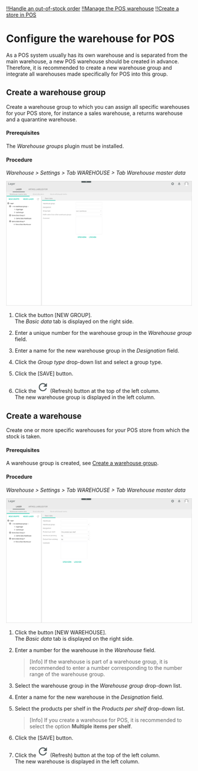 [!!Handle an out-of-stock order](../Troubleshooting/01_OutOfStockOrder.md)
[!!Manage the POS warehouse](./08_ManageWarehouse.md)
[!!Create a store in POS](06_CreateStore.md)

[comment]: <> (add link to Warehouse module if available)

# Configure the warehouse for POS

As a POS system usually has its own warehouse and is separated from the main warehouse, a new POS warehouse should be created in advance.
Therefore, it is recommended to create a new warehouse group and integrate all warehouses made specifically for POS into this group.


## Create a warehouse group

Create a warehouse group to which you can assign all specific warehouses for your POS store, for instance a sales warehouse, a returns warehouse and a quarantine warehouse.

#### Prerequisites

The *Warehouse groups* plugin must be installed.

#### Procedure

*Warehouse > Settings > Tab WAREHOUSE > Tab Warehouse master data*

![Warehouse group basic data](../../Assets/Screenshots/RetailSuiteWarehousing/Settings/Warehouse/WarehouseMasterData/GroupBasicData.png "[Warehouse group basic data]")

1. Click the button [NEW GROUP].   
    The *Basic data* tab is displayed on the right side.

2. Enter a unique number for the warehouse group in the *Warehouse group* field.

3. Enter a name for the new warehouse group in the *Designation* field.

4. Click the *Group type* drop-down list and select a group type.  

[comment]: <> (add link to Warehouse UI if available)

5. Click the [SAVE] button.

6. Click the ![Refresh](../../Assets/Icons/Refresh01.png "[Refresh]") (Refresh) button at the top of the left column.   
    The new warehouse group is displayed in the left column.



## Create a warehouse

Create one or more specific warehouses for your POS store from which the stock is taken.

#### Prerequisites

A warehouse group is created, see [Create a warehouse group](#create-a-warehouse-group).

#### Procedure

*Warehouse > Settings > Tab WAREHOUSE > Tab Warehouse master data*

![Warehouse basic data](../../Assets/Screenshots/RetailSuiteWarehousing/Settings/Warehouse/WarehouseMasterData/WarehouseBasicData.png "[Warehouse basic data]")

1. Click the button [NEW WAREHOUSE].   
    The *Basic data* tab is displayed on the right side.

2. Enter a number for the warehouse in the *Warehouse* field.

    > [Info] If the warehouse is part of a warehouse group, it is recommended to enter a number corresponding to the number range of the warehouse group.

3. Select the warehouse group in the *Warehouse group* drop-down list.

4. Enter a name for the new warehouse in the *Designation* field.

5. Select the products per shelf in the *Products per shelf* drop-down list.

    > [Info] If you create a warehouse for POS, it is recommended to select the option **Multiple items per shelf**.   
    
[comment]: <> (add link to Warehouse UI if available)

6. Click the [SAVE] button.

7. Click the ![Refresh](../../Assets/Icons/Refresh01.png "[Refresh Icon]") (Refresh) button at the top of the left column.   
    The new warehouse is displayed in the left column.
